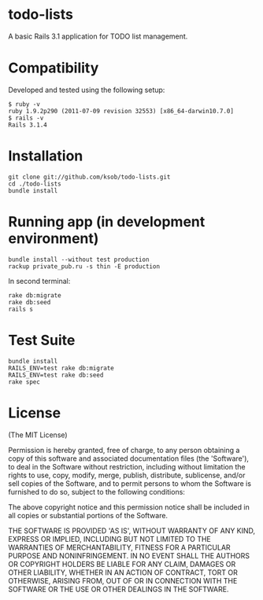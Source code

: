 todo-lists
==========

A basic Rails 3.1 application for TODO list management. 

Compatibility
=============

Developed and tested using the following setup:

	$ ruby -v
	ruby 1.9.2p290 (2011-07-09 revision 32553) [x86_64-darwin10.7.0]
	$ rails -v
	Rails 3.1.4
	
Installation
============

	git clone git://github.com/ksob/todo-lists.git
	cd ./todo-lists
	bundle install
		
Running app (in development environment)
========================================

	bundle install --without test production
	rackup private_pub.ru -s thin -E production
	
In second terminal:

	rake db:migrate
	rake db:seed
	rails s
	
Test Suite
==========

	bundle install
	RAILS_ENV=test rake db:migrate
  	RAILS_ENV=test rake db:seed
  	rake spec
  
License
=======

(The MIT License)

Permission is hereby granted, free of charge, to any person obtaining
a copy of this software and associated documentation files (the
'Software'), to deal in the Software without restriction, including
without limitation the rights to use, copy, modify, merge, publish,
distribute, sublicense, and/or sell copies of the Software, and to
permit persons to whom the Software is furnished to do so, subject to
the following conditions:

The above copyright notice and this permission notice shall be
included in all copies or substantial portions of the Software.

THE SOFTWARE IS PROVIDED 'AS IS', WITHOUT WARRANTY OF ANY KIND,
EXPRESS OR IMPLIED, INCLUDING BUT NOT LIMITED TO THE WARRANTIES OF
MERCHANTABILITY, FITNESS FOR A PARTICULAR PURPOSE AND NONINFRINGEMENT.
IN NO EVENT SHALL THE AUTHORS OR COPYRIGHT HOLDERS BE LIABLE FOR ANY
CLAIM, DAMAGES OR OTHER LIABILITY, WHETHER IN AN ACTION OF CONTRACT,
TORT OR OTHERWISE, ARISING FROM, OUT OF OR IN CONNECTION WITH THE
SOFTWARE OR THE USE OR OTHER DEALINGS IN THE SOFTWARE.